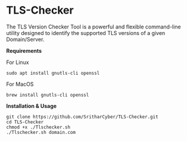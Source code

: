 # TLS-Checker
The TLS Version Checker Tool is a powerful and flexible command-line utility designed to identify the supported TLS versions of a given Domain/Server. 

**Requirements**

For Linux
~~~~~~~~~~~~~~~~~~~~~~~~~~~~~~~~~
sudo apt install gnutls-cli openssl
~~~~~~~~~~~~~~~~~~~~~~~~~~~~~~~~~
For MacOS
~~~~~~~~~~~~~~~~~~~~~~~~~~~~~~~~~
brew install gnutls-cli openssl
~~~~~~~~~~~~~~~~~~~~~~~~~~~~~~~~~


**Installation & Usage**
~~~~~~~~~~~~~~~~~~~~~~~~~~~~~~~~~
git clone https://github.com/SritharCyber/TLS-Checker.git
cd TLS-Checker
chmod +x ./Tlschecker.sh
./Tlschecker.sh domain.com
~~~~~~~~~~~~~~~~~~~~~~~~~~~~~~~~~
